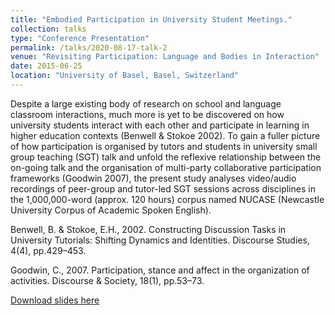 ```yaml
---
title: "Embodied Participation in University Student Meetings."
collection: talks
type: "Conference Presentation"
permalink: /talks/2020-08-17-talk-2
venue: "Revisiting Participation: Language and Bodies in Interaction"
date: 2015-06-25
location: "University of Basel, Basel, Switzerland"
---
```

Despite a large existing body of research on school and language classroom interactions, much more is yet to be discovered on how university students interact with each other and participate in learning in higher education contexts (Benwell & Stokoe 2002). To gain a fuller picture of how participation is organised by tutors and students in university small group teaching (SGT) talk and unfold the reflexive relationship between the on-going talk and the organisation of multi-party collaborative participation frameworks (Goodwin 2007), the present study analyses video/audio recordings of peer-group and tutor-led SGT sessions across disciplines in the 1,000,000-word (approx. 120 hours) corpus named NUCASE (Newcastle University Corpus of Academic Spoken English).

Benwell, B. & Stokoe, E.H., 2002. Constructing Discussion Tasks in University Tutorials: Shifting Dynamics and Identities. Discourse Studies, 4(4), pp.429–453. 

Goodwin, C., 2007. Participation, stance and affect in the organization of activities. Discourse & Society, 18(1), pp.53–73.

[Download slides here](http://adachenqi.github.io/files/talk2.pdf)
